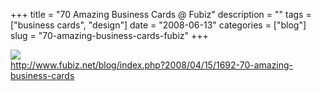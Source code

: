 +++
title = "70 Amazing Business Cards @ Fubiz"
description = ""
tags = ["business cards", "design"]
date = "2008-06-13"
categories = ["blog"]
slug = "70-amazing-business-cards-fubiz"
+++



  <div class="notebook-screenshot"><a href="http://www.fubiz.net/blog/index.php?2008/04/15/1692-70-amazing-business-cards"><img id='bluga-thumbnail-1305' class='bluga-thumbnail large' src='http://media.konigi.com/bluga/
wt4852d7e5a50db_0.jpg'/></a></div>    
  <a href="http://www.fubiz.net/blog/index.php?2008/04/15/1692-70-amazing-business-cards">http://www.fubiz.net/blog/index.php?2008/04/15/1692-70-amazing-business-cards</a>
